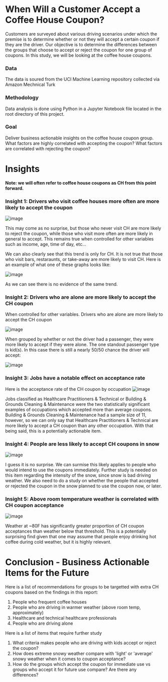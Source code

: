 # When Will a Customer Accept a Coffee House Coupon?

Customers are surveyed about various driving scenarios under which the premise is to determine whether or not they will accept a certain coupon if they are the driver. 
Our objective is to determine the differences between the groups that choose to accept or reject the coupon for one group of coupons. In this study, we will be looking at
the coffee house coupons.

### Data
The data is soured from the UCI Machine Learning repository collected via Amazon Mechnical Turk

### Methodology
Data analysis is done using Python in a Jupyter Notebook file located in the root directory of this project.

### Goal
Deliver business actionable insights on the coffee house coupon group. What factors are highly correlated with accepting the coupon? What factors are correlated with rejecting the coupon?

# Insights
**Note: we will often refer to coffee house coupons as CH from this point forward.**

### Insight 1: Drivers who visit coffee houses more often are more likely to accept the coupon

![image](https://user-images.githubusercontent.com/129889030/230995133-af7d3638-1dfa-4a18-8d39-0f1ff9064c6e.png)

This may come as no surprise, but those who never visit CH are more likely to reject the coupon, while those who visit more often are more likely in general to accept. This remains true when controlled for other variables such as income, age, time of day, etc...

We can also clearly see that this trend is only for CH. It is not true that those who visit bars, restaraunts, or take-away are more likely to visit CH. Here is an example of 
what one of these graphs looks like:

![image](https://user-images.githubusercontent.com/129889030/230996220-619b0f8f-2691-412c-8f21-7564b14907f6.png)

As we can see there is no evidence of the same trend.

### Insight 2: Drivers who are alone are more likely to accept the CH coupon

When controlled for other variables. Drivers who are alone are more likely to accept the CH coupon

![image](https://user-images.githubusercontent.com/129889030/230997162-136e5798-f0dd-4a7f-a3cd-6b6d38fa4896.png)

When grouped by whether or not the driver had a passenger, they were more likely to accept if they were alone. The one standout passenger type is kid(s). In this case there is still a nearly 50/50 chance the driver will accept:

![image](https://user-images.githubusercontent.com/129889030/230997559-e9110054-bc4f-4635-9d02-58c8e6b5ddb4.png)

### Insight 3: Jobs have a notable effect on acceptance rate

Here is the acceptance rate of the CH coupon by occupation
![image](https://user-images.githubusercontent.com/129889030/230998018-f072ad5a-51f8-45e9-9210-d933de53b527.png)

Jobs classified as Healthcare Practitioners & Technical or Building & Grounds Cleaning & Maintenance were the two statistically significant examples of occupations which accepted more than average coupons. Building & Grounds Cleaning & Maintenance had a sample size of 11, however, so we can only say that Healthcare Practitioners & Technical are more likely to accept a CH coupon than any other occupation. With that being said, this is a potentially actionable item.

### Insight 4: People are less likely to accept CH coupons in snow

![image](https://user-images.githubusercontent.com/129889030/231000034-99ffd682-a137-433a-8d13-1c8d74709626.png)

I guess it is no surprise. We can surmise this likely applies to people who would intend to use the coupons immediately. Further study is needed on this item regarding the intensity of the snow, since snow is bad driving weather. We also need to do a study on whether the people that accepted or rejected the coupon in the snow planned to use the coupon now, or later.

### Insight 5: Above room temperature weather is correlated with CH coupon acceptance

![image](https://user-images.githubusercontent.com/129889030/231000440-4970f0f9-9453-4153-9393-964a813278ef.png)

Weather at ~80F has significantly greater proportion of CH coupon acceptances than weather below that threshold. This is a potentially surprising find given that one may assume that people enjoy drinking hot coffee during cold weather, but it is highly relevant.

# Conclusion - Business Actionable Items for the Future

Here is a list of recommendations for groups to be targetted with extra CH coupons based on the findings in this report:
1. People who frequent coffee houses
2. People who are driving in warmer weather (above room temp, approximately)
3. Healthcare and technical healthcare professionals
4. People who are driving alone

Here is a list of items that require further study
1. What criteria makes people who are driving with kids accept or reject the coupon?
2. How does extreme snowy weather compare with 'light' or 'average' snowy weather when it comes to coupon acceptance?
3. How do the groups which accept the coupon for immediate use vs groups who accept it for future use compare? Are there any differences?
